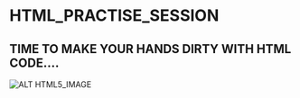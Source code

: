 # HTML_PRACTISE_SESSION

## TIME TO MAKE YOUR HANDS DIRTY WITH HTML CODE....

![ALT HTML5_IMAGE](//E://MyRepositories//HTML\Pictures)

